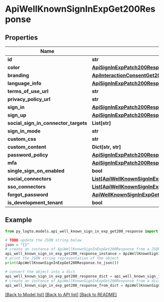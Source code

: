 # ApiWellKnownSignInExpGet200Response


## Properties

Name | Type | Description | Notes
------------ | ------------- | ------------- | -------------
**id** | **str** |  | 
**color** | [**ApiSignInExpPatch200ResponseColor**](ApiSignInExpPatch200ResponseColor.md) |  | 
**branding** | [**ApiInteractionConsentGet200ResponseApplicationBranding**](ApiInteractionConsentGet200ResponseApplicationBranding.md) |  | 
**language_info** | [**ApiSignInExpPatch200ResponseLanguageInfo**](ApiSignInExpPatch200ResponseLanguageInfo.md) |  | 
**terms_of_use_url** | **str** |  | 
**privacy_policy_url** | **str** |  | 
**sign_in** | [**ApiSignInExpPatch200ResponseSignIn**](ApiSignInExpPatch200ResponseSignIn.md) |  | 
**sign_up** | [**ApiSignInExpPatch200ResponseSignUp**](ApiSignInExpPatch200ResponseSignUp.md) |  | 
**social_sign_in_connector_targets** | **List[str]** |  | 
**sign_in_mode** | **str** |  | 
**custom_css** | **str** |  | 
**custom_content** | **Dict[str, str]** |  | 
**password_policy** | [**ApiSignInExpPatch200ResponsePasswordPolicy**](ApiSignInExpPatch200ResponsePasswordPolicy.md) |  | 
**mfa** | [**ApiSignInExpPatch200ResponseMfa**](ApiSignInExpPatch200ResponseMfa.md) |  | 
**single_sign_on_enabled** | **bool** |  | 
**social_connectors** | [**List[ApiWellKnownSignInExpGet200ResponseSocialConnectorsInner]**](ApiWellKnownSignInExpGet200ResponseSocialConnectorsInner.md) |  | 
**sso_connectors** | [**List[ApiWellKnownSignInExpGet200ResponseSsoConnectorsInner]**](ApiWellKnownSignInExpGet200ResponseSsoConnectorsInner.md) |  | 
**forgot_password** | [**ApiWellKnownSignInExpGet200ResponseForgotPassword**](ApiWellKnownSignInExpGet200ResponseForgotPassword.md) |  | 
**is_development_tenant** | **bool** |  | 

## Example

```python
from py_logto.models.api_well_known_sign_in_exp_get200_response import ApiWellKnownSignInExpGet200Response

# TODO update the JSON string below
json = "{}"
# create an instance of ApiWellKnownSignInExpGet200Response from a JSON string
api_well_known_sign_in_exp_get200_response_instance = ApiWellKnownSignInExpGet200Response.from_json(json)
# print the JSON string representation of the object
print(ApiWellKnownSignInExpGet200Response.to_json())

# convert the object into a dict
api_well_known_sign_in_exp_get200_response_dict = api_well_known_sign_in_exp_get200_response_instance.to_dict()
# create an instance of ApiWellKnownSignInExpGet200Response from a dict
api_well_known_sign_in_exp_get200_response_from_dict = ApiWellKnownSignInExpGet200Response.from_dict(api_well_known_sign_in_exp_get200_response_dict)
```
[[Back to Model list]](../README.md#documentation-for-models) [[Back to API list]](../README.md#documentation-for-api-endpoints) [[Back to README]](../README.md)


